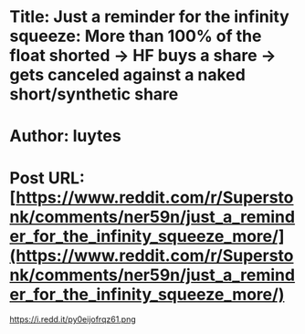 # Title: Just a reminder for the infinity squeeze: More than 100% of the float shorted -> HF buys a share -> gets canceled against a naked short/synthetic share
# Author: luytes
# Post URL: [https://www.reddit.com/r/Superstonk/comments/ner59n/just_a_reminder_for_the_infinity_squeeze_more/](https://www.reddit.com/r/Superstonk/comments/ner59n/just_a_reminder_for_the_infinity_squeeze_more/)


https://i.redd.it/py0eijofrqz61.png